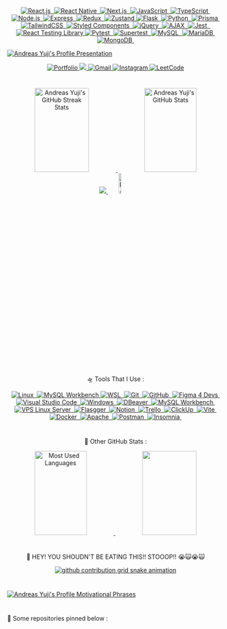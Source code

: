 <!--       
    Stacks:   
-->
<div align="center">
  <a href="https://github.com/LucasSilva2112">     
    <!-- Tecnologias --> 
    <img src="https://img.shields.io/badge/-React.js-0D1117?style=for-the-badge&logo=react&logoColor=61DAFB&labelColor=0D1117" alt="React.js">&nbsp;
    <img src="https://img.shields.io/badge/-React%20Native-0D1117?style=for-the-badge&logo=react&logoColor=61DAFB&labelColor=0D1117" alt="React Native">&nbsp;
    <img src="https://img.shields.io/badge/-Next.js-0D1117?style=for-the-badge&logo=next.js&logoColor=ffffff&labelColor=0D1117" alt="Next.js">&nbsp;
    <img src="https://img.shields.io/badge/-JavaScript-0D1117?style=for-the-badge&logo=javascript&logoColor=F7DF1E&labelColor=0D1117" alt="JavaScript">&nbsp;
    <img src="https://img.shields.io/badge/-TypeScript-0D1117?style=for-the-badge&logo=typescript&logoColor=3178C6&labelColor=0D1117" alt="TypeScript">&nbsp;
    <img src="https://img.shields.io/badge/-Node.js-0D1117?style=for-the-badge&logo=node.js&logoColor=339933&labelColor=0D1117" alt="Node.js">&nbsp;
    <img src="https://img.shields.io/badge/-Express-0D1117?style=for-the-badge&logo=express&logoColor=ffffff&labelColor=0D1117" alt="Express">&nbsp;
    <img src="https://img.shields.io/badge/-Redux-0D1117?style=for-the-badge&logo=redux&logoColor=764ABC&labelColor=0D1117" alt="Redux">&nbsp;
    <img src="https://img.shields.io/badge/-Zustand-0D1117?style=for-the-badge&logo=zincsearch&logoColor=white&labelColor=0D1117" alt="Zustand">
    <img src="https://img.shields.io/badge/-Flask-0D1117?style=for-the-badge&logo=flask&logoColor=ffffff&labelColor=0D1117" alt="Flask">&nbsp;
    <img src="https://img.shields.io/badge/-Python-0D1117?style=for-the-badge&logo=python&logoColor=3776AB&labelColor=0D1117" alt="Python">&nbsp;
    <img src="https://img.shields.io/badge/-Prisma-0D1117?style=for-the-badge&logo=prisma&logoColor=ffffff&labelColor=0D1117" alt="Prisma">&nbsp;
    <img src="https://img.shields.io/badge/-TailwindCSS-0D1117?style=for-the-badge&logo=tailwindcss&logoColor=38B2AC&labelColor=0D1117" alt="TailwindCSS">&nbsp;
    <img src="https://img.shields.io/badge/-Styled%20Components-0D1117?style=for-the-badge&logo=styled-components&logoColor=DB7093&labelColor=0D1117" alt="Styled Components">&nbsp;
    <img src="https://img.shields.io/badge/-jQuery-0D1117?style=for-the-badge&logo=jquery&logoColor=0769AD&labelColor=0D1117" alt="jQuery">&nbsp;
    <img src="https://img.shields.io/badge/-AJAX-0D1117?style=for-the-badge&logo=swagger&labelColor=0D1117&logoColor=F7CB4D" alt="AJAX">&nbsp;
    <img src="https://img.shields.io/badge/-Jest-0D1117?style=for-the-badge&logo=jest&logoColor=C21325&labelColor=0D1117" alt="Jest" /> &nbsp;
    <img src="https://img.shields.io/badge/-React%20Testing%20Library-0D1117?style=for-the-badge&logo=testing-library&logoColor=E33332&labelColor=0D1117" alt="React Testing Library" />
    <img src="https://img.shields.io/badge/-Pytest-0D1117?style=for-the-badge&logo=pytest&logoColor=3776AB&labelColor=0D1117" alt="Pytest" />&nbsp;
    <img src="https://img.shields.io/badge/-Supertest-0D1117?style=for-the-badge&logo=javascript&logoColor=F7DF1E&labelColor=0D1117" alt="Supertest" />&nbsp;
    <img src="https://img.shields.io/badge/-MySQL-0D1117?style=for-the-badge&logo=mysql&logoColor=4479A1&labelColor=0D1117" alt="MySQL">&nbsp;
    <img src="https://img.shields.io/badge/-MariaDB-0D1117?style=for-the-badge&logo=mariadb&logoColor=white&labelColor=0D1117" alt="MariaDB">&nbsp;
    <img src="https://img.shields.io/badge/-MongoDB-0D1117?style=for-the-badge&logo=mongodb&logoColor=47A248&labelColor=0D1117" alt="MongoDB">&nbsp;
  </a> 
</div>


 

<!-- Improvised Margin -->
<p></p>
<p></p>
<p></p>
<p></p>
<p></p>
<p></p>
<p></p>
<p></p>
<p></p>
<p></p>
<p></p>
<p></p>
<p></p>

<!--
  Typing Presentation & Contact Area:
-->
<a href="https://github.com/LucasSilva2112">
  <img src="https://readme-typing-svg.herokuapp.com/?color=00b5f7&size=35&center=true&vCenter=true&width=1000&lines=🍷+Hey,+i'm+Andreas+Yuji+!;🌎+I'm+a+Fullstack+Developer+!;🚀+I'm+18+years+old+!;"  alt="Andreas Yuji's Profile Presentation "/>
</a>

<!-- Improvised Margin -->
<p></p>
<p></p>
<p></p>
<p></p>
<p></p>
<p></p>
<p></p>
<p></p>
<p></p>
<p></p>
<p></p>
<p></p>

<div align="center">
    <a href="https://LucasSilva2112.github.io/portfolio/">
      <img src="https://img.shields.io/badge/-Portfolio-6E40C9?style=for-the-badge&logo=nexon&logoColor=white&labelColor=6E40C9" alt="Portfolio">
    </a>
    <a href="https://www.linkedin.com/in/LucasSilva2112-a08633321/" target="_blank">
      <img src="https://img.shields.io/badge/LinkedIn-0077B5?style=for-the-badge&logo=buymeacoffee&logoColor=white" alt"LinkedIn" />
    </a>
    <a href="mailto:andreaspinheirocontato@gmail.com" target="_blank"> 
      <img src="https://img.shields.io/badge/-Gmail-FF0000?style=for-the-badge&logo=gmail&logoColor=ffffff" alt="Gmail" />
    </a>
    <a href="https://www.instagram.com/sun.developer/" target="_blank">
        <img src="https://img.shields.io/badge/-Instagram-E4405F?style=for-the-badge&logo=instagram&logoColor=ffffff" alt="Instagram" />
    </a>
    <a href="https://leetcode.com/profile/">
        <img src="https://img.shields.io/badge/-LeetCode-FFA116?style=for-the-badge&logo=leetcode&logoColor=white" alt="LeetCode" />
    </a>
</div> 





#
<!--
  Streak & Status
-->
<div align="center">  
  <a href="https://github.com/LucasSilva2112">
    <img width="50%" height="195px" src="https://github-readme-streak-stats-salesp07.vercel.app/?user=LucasSilva2112&count_private=true&theme=tokyonight&hide_border=true" alt="Andreas Yuji's GitHub Streak Stats" /> 
    <img width="49%" height="195px" src="https://github-readme-stats.vercel.app/api?username=LucasSilva2112&show_icons=true&count_private=true&hide_border=true&theme=tokyonight" alt="Andreas Yuji's GitHub Stats" />
  </a>
</div>






<!--
  Contributions Graph & Visitors Count
-->
<div align="center">
  <a href="https://github.com/LucasSilva2112">
    <img src="https://github-readme-activity-graph.vercel.app/graph?username=LucasSilva2112&bg_color=000000&color=15e5a6&line=07e9a5&point=0a855c&area=true&hide_border=true)](https://github.com/ashutosh00710/github-readme-activity-graph">
    <img width="11%" src="https://visitor-badge.laobi.icu/badge?page_id=LucasSilva2112.LucasSilva2112" alt="Page Visitors" />
  </a>
</div>






#
<!--
  Tools Area:
-->
<p align="center">
    🛸 Tools That I Use :
</p>
<div align="center">
    <a href="https://github.com/LucasSilva2112">
      <img src="https://img.shields.io/badge/-Linux-0D1117?style=for-the-badge&logo=linux&labelColor=0D1117" alt="Linux">&nbsp;
      <img src="https://img.shields.io/badge/-MySQL%20Workbench-0D1117?style=for-the-badge&labelColor=0D1117&logo=mysql&logoColor=2496ED" alt="MySQL Workbench">
      <img src="https://img.shields.io/badge/-WSL-0D1117?style=for-the-badge&logo=ubuntu&logoColor=E95420&labelColor=0D1117" alt="WSL">&nbsp;
      <img src="https://img.shields.io/badge/-Git-0D1117?style=for-the-badge&logo=git&logoColor=F05032&labelColor=0D1117" alt="Git">&nbsp;
      <img src="https://img.shields.io/badge/-GitHub-0D1117?style=for-the-badge&logo=github&labelColor=0D1117" alt="GitHub">&nbsp;
      <img src="https://img.shields.io/badge/-Figma-0D1117?style=for-the-badge&logo=figma&logoColor=F24E1E&labelColor=0D1117" alt="Figma 4 Devs">&nbsp;
      <img src="https://img.shields.io/badge/-VSCode-0D1117?style=for-the-badge&labelColor=0D1117&logo=swagger&logoColor=00ADEF" alt="Visual Studio Code">&nbsp;
      <img src="https://img.shields.io/badge/-Windows-0D1117?style=for-the-badge&logo=font-awesome&logoColor=00ADEF&labelColor=0D1117" alt="Windows">&nbsp;
      <img src="https://img.shields.io/badge/-DBeaver-0D1117?style=for-the-badge&labelColor=0D1117&logo=dbeaver&logoColor=4c3b35" alt="DBeaver">&nbsp;
      <img src="https://img.shields.io/badge/-MySQL%20Workbench-0D1117?style=for-the-badge&labelColor=0D1117&logo=mysql&logoColor=2496ED" alt="MySQL Workbench">&nbsp;
      <img src="https://img.shields.io/badge/-VPS_Linux_Server-0D1117?style=for-the-badge&logo=Cloudflare&logoColor=white" alt="VPS Linux Server">&nbsp;
      <img src="https://img.shields.io/badge/-Flasgger-0D1117?style=for-the-badge&logo=swagger&labelColor=0D1117&logoColor=07e9a5" alt="Flasgger">&nbsp;
      <img src="https://img.shields.io/badge/-Notion-0D1117?style=for-the-badge&logo=notion&labelColor=0D1117&logoColor=FFFFF" alt="Notion">&nbsp;
      <img src="https://img.shields.io/badge/-Trello-0D1117?style=for-the-badge&logo=trello&logoColor=1565d4&labelColor=0D1117" alt="Trello">&nbsp;
      <img src="https://img.shields.io/badge/-ClickUp-0D1117?style=for-the-badge&logo=clickup&logoColor=fa32a9&labelColor=0D1117" alt="ClickUp">&nbsp;
      <img src="https://img.shields.io/badge/-Vite-0D1117?style=for-the-badge&logo=vite&logoColor=646CFF&labelColor=0D1117" alt="Vite">&nbsp;
      <img src="https://img.shields.io/badge/-Docker-0D1117?style=for-the-badge&logo=docker&logoColor=2496ED&labelColor=0D1117" alt="Docker">&nbsp;
      <img src="https://img.shields.io/badge/-Apache-0D1117?style=for-the-badge&logo=apache&logoColor=e64b35&labelColor=0D1117" alt="Apache">&nbsp;
      <img src="https://img.shields.io/badge/-Postman-0D1117?style=for-the-badge&logo=postman&labelColor=0D1117" alt="Postman">&nbsp;
      <img src="https://img.shields.io/badge/-Insomnia-0D1117?style=for-the-badge&logo=insomnia&logoColor=7819da&labelColor=0D1117" alt="Insomnia">&nbsp;
    </a>
</div>






#
<!--
  Level, Achievements & Most Used Languages:
-->
<p align="center">
    🌙 Other GitHub Stats :
</p>
<div align="center">
  <a href="https://github.com/LucasSilva2112">
    <img width="49%" height="195px" src="https://github-readme-stats.vercel.app/api/top-langs/?username=LucasSilva2112&layout=compact&hide_border=true&margin-h=109px&theme=tokyonight" alt="Most Used Languages"/>
    <img width="50%" height="195px" src="https://github-profile-trophy.vercel.app/?username=LucasSilva2112&theme=dracula&row=2&no-bg=false&column=5&margin-w=0&margin-h=0" />
  </a>
</div>






#
<!--
  Snake on Commits:
-->
<p align="center">
  🐍 HEY! YOU SHOUDN'T BE EATING THIS!! STOOOP!! 😭🙀😭🙀
</p>

<div align="center">
  <a href="https://github.com/LucasSilva2112">
    <picture align="center">
      <source media="(prefers-color-scheme: dark)" srcset="https://raw.githubusercontent.com/LucasSilva2112/LucasSilva2112/output/github-contribution-grid-snake-dark.svg">
      <source media="(prefers-color-scheme: light)" srcset="https://raw.githubusercontent.com/LucasSilva2112/LucasSilva2112/output/github-contribution-grid-snake-dark.svg">
      <img align="center" alt="github contribution grid snake animation" src="https://raw.githubusercontent.com/LucasSilva2112/LucasSilva2112/output/github-contribution-grid-snake.svg">
    </picture>
  </a>
</div>






#
<!--
  Motivational Phrases &  Indication to pinned projects
-->
<a href="https://github.com/LucasSilva2112">
  <img src="https://readme-typing-svg.herokuapp.com/?color=00b5f7&size=35&center=true&vCenter=true&width=1000&lines=%F0%9F%A7%91+No+matter+how+hard,+persist,+%26+code!;%F0%9F%9A%80+No+matter+the+challenge,+progress,+%26+code!;%F0%9F%94%A7+No+matter+the+obstacle,+advance,+%26+code!;%F0%9F%93%9A+No+matter+the+mistake,+learn,+%26+code!;%E2%8F%B3+No+matter+the+time,+achieve,+%26+code!;%F0%9F%A4%94+No+matter+the+doubt,+trust,+%26+code!;%F0%9F%95%92+No+matter+the+pace,+continue,+%26+code!;%F0%9F%9B%A4+No+matter+the+path,+follow,+%26+code!;%F0%9F%94%84+No+matter+the+failure,+restart,+%26+code!;%F0%9F%97%82+No+matter+the+chaos,+organize,+%26+code!" alt="Andreas Yuji's Profile Motivational Phrases">
</a>

#
<!-- Fixed Repos Presentation
-->
<p align="left">
  📌 Some repositories pinned below :
</p>
